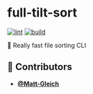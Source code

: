 <!-- DO NOT REMOVE - contributor_list:data:start:["Matt-Gleich"]:end -->
# full-tilt-sort

[![lint](https://github.com/Matt-Gleich/full-tilt-sort/actions/workflows/lint.yml/badge.svg)](https://github.com/Matt-Gleich/full-tilt-sort/actions/workflows/lint.yml)
[![build](https://github.com/Matt-Gleich/full-tilt-sort/actions/workflows/build.yml/badge.svg)](https://github.com/Matt-Gleich/full-tilt-sort/actions/workflows/build.yml)

🚀 Really fast file sorting CLI

<!-- prettier-ignore-start -->
<!-- DO NOT REMOVE - contributor_list:start -->
## 👥 Contributors


- **[@Matt-Gleich](https://github.com/Matt-Gleich)**

<!-- DO NOT REMOVE - contributor_list:end -->
<!-- prettier-ignore-end -->